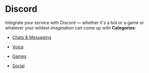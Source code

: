 # Discord


Integrate your service with Discord — whether it's a bot or a game or whatever your wildest imagination can come up with
**Categories**:

- [Chats & Messaging](https://github/awesome-apis/awesome-apis#chats-and-messaging)

- [Voice](https://github/awesome-apis/awesome-apis#voice)

- [Games](https://github/awesome-apis/awesome-apis#games)

- [Social](https://github/awesome-apis/awesome-apis#social)



